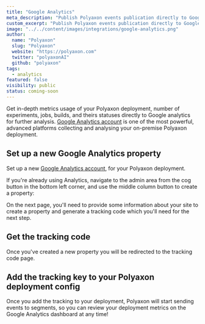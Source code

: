 ```yaml
---
title: "Google Analytics"
meta_description: "Publish Polyaxon events publication directly to Google Analytics for in-depth on-premise usage and metrics in realtime."
custom_excerpt: "Publish Polyaxon events publication directly to Google Analytics for in-depth on-premise usage and metrics in realtime."
image: "../../content/images/integrations/google-analytics.png"
author:
  name: "Polyaxon"
  slug: "Polyaxon"
  website: "https://polyaxon.com"
  twitter: "polyaxonAI"
  github: "polyaxon"
tags: 
  - analytics
featured: false
visibility: public
status: coming-soon
---
```


Get in-depth metrics usage of your Polyaxon deployment, number of experiments, jobs, builds, and theirs statuses directly to Google analytics for further analysis. 
[Google Analytics account](https://analytics.google.com) is one of the most powerful, advanced platforms collecting and analysing your on-premise Polyaxon deployment. 


## Set up a new Google Analytics  property

Set up a new [Google Analytics account](https://analytics.google.com), for your Polyaxon deployment.

If you're already using Analytics, navigate to the admin area from the cog button in the bottom left corner, 
and use the middle column button to create a property:

On the next page, you'll need to provide some information about your site to create a property and generate a 
tracking code which you'll need for the next step.

## Get the tracking code

Once you've created a new property you will be redirected to the tracking code page.

## Add the tracking key to your Polyaxon deployment config 

Once you add the tracking to your deployment, Polyaxon will start sending events to segments, 
so you can review your deployment metrics on the Google Analytics dashboard at any time!
